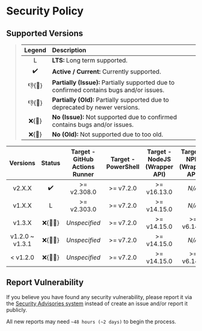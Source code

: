 # Security Policy

## Supported Versions

> | **Legend** | **Description** |
> |:-:|:--|
> | L | **LTS:** Long term supported. |
> | ✔️ | **Active / Current:** Currently supported. |
> | 👎{🐛} | **Partially (Issue):** Partially supported due to confirmed contains bugs and/or issues. |
> | 👎{🧓} | **Partially (Old):** Partially supported due to deprecated by newer versions. |
> | ❌{🐛} | **No (Issue):** Not supported due to confirmed contains bugs and/or issues. |
> | ❌{🧓} | **No (Old):** Not supported due to too old. |

| **Versions** | **Status** | **Target - GitHub Actions Runner** | **Target - PowerShell** | **Target - NodeJS (Wrapper API)** | **Target - NPM (Wrapper API)** |
|:-:|:-:|:-:|:-:|:-:|:-:|
| v2.X.X | ✔️ | >= v2.308.0 | >= v7.2.0 | >= v16.13.0 | *N/A* |
| v1.X.X | L | >= v2.303.0 | >= v7.2.0 | >= v14.15.0 | *N/A* |
| v1.3.X | ❌{🐛🧓} | *Unspecified* | >= v7.2.0 | >= v14.15.0 | >= v6.14.8 |
| v1.2.0 \~ v1.3.1 | ❌{🐛🧓} | *Unspecified* | >= v7.2.0 | >= v14.15.0 | *N/A* |
| < v1.2.0 | ❌{🐛🧓} | *Unspecified* | >= v7.2.0 | >= v14.15.0 | >= v6.14.8 |

## Report Vulnerability

If you believe you have found any security vulnerability, please report it via the [Security Advisories system](https://github.com/hugoalh-studio/ghactions-toolkit-powershell/security/advisories/new) instead of create an issue and/or report it publicly.

All new reports may need `~48 hours (~2 days)` to begin the process.
